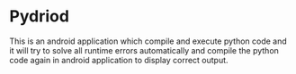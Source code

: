 # Pydriod
This is an android application which compile and execute python code and it will try to solve all runtime errors automatically and compile the python code again in android application to display correct output.

